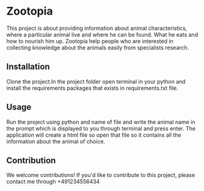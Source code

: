 # Zootopia 

This project is about providing information about
animal characteristics, where a particular animal
live and where he can be found. What he eats and
how to nourish him up. Zootopia help people who
are interested in collecting knowledge about the
animals easily from specialists research.

## Installation

Clone the project.In the project folder open terminal in your python and install the
requirements packages that exists in requirements.txt
file.

## Usage
Run the project using python and name of file and write the animal
name in the prompt which is displayed to you through
terminal and press enter. The application will create 
a html file so open that file so it contains all
the information about the animal of choice.

## Contribution
We welcome contributions! If you'd like to contribute to this project, please contact me through +491234556434

